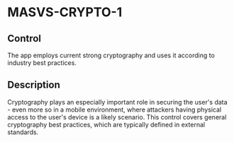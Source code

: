 # MASVS-CRYPTO-1

## Control

The app employs current strong cryptography and uses it according to industry best practices.

## Description

Cryptography plays an especially important role in securing the user's data - even more so in a mobile environment, where attackers having physical access to the user's device is a likely scenario. This control covers general cryptography best practices, which are typically defined in external standards.
